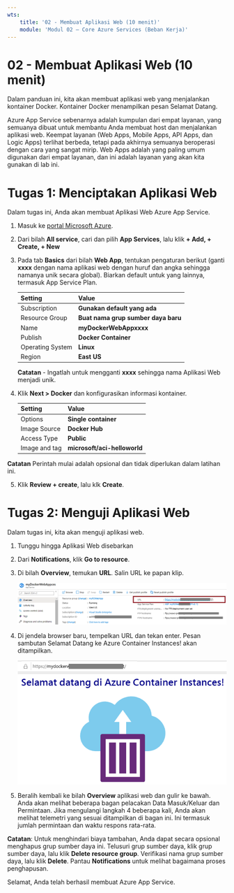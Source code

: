 ```yaml
---
wts:
    title: '02 - Membuat Aplikasi Web (10 menit)'
    module: 'Modul 02 – Core Azure Services (Beban Kerja)'
---
```

# 02 - Membuat Aplikasi Web (10 menit)

Dalam panduan ini, kita akan membuat aplikasi web yang menjalankan kontainer Docker. Kontainer Docker menampilkan pesan Selamat Datang. 

Azure App Service sebenarnya adalah kumpulan dari empat layanan, yang semuanya dibuat untuk membantu Anda membuat host  dan menjalankan aplikasi web. Keempat layanan (Web Apps, Mobile Apps, API Apps, dan Logic Apps) terlihat berbeda, tetapi pada akhirnya semuanya beroperasi dengan cara yang sangat mirip. Web Apps adalah yang paling umum digunakan dari empat layanan, dan ini adalah layanan yang akan kita gunakan di lab ini.

# Tugas 1: Menciptakan Aplikasi Web 

Dalam tugas ini, Anda akan membuat Aplikasi Web Azure App Service. 

1. Masuk ke [portal Microsoft Azure](http://portal.azure.com/). 

2. Dari bilah **All service**, cari dan pilih **App Services**, lalu klik **+ Add, + Create, + New**

3. Pada tab **Basics** dari bilah **Web App**, tentukan pengaturan berikut (ganti **xxxx** dengan nama aplikasi web dengan huruf dan angka sehingga namanya unik secara global). Biarkan default untuk yang lainnya, termasuk App Service Plan. 

    | Setting | Value |
    | -- | -- |
    | Subscription | **Gunakan default yang ada** |
    | Resource Group | **Buat nama grup sumber daya baru**|
    | Name | **myDockerWebAppxxxx** |
    | Publish | **Docker Container** |
    | Operating System | **Linux** |
    | Region | **East US** |
    
    **Catatan** - Ingatlah untuk mengganti **xxxx** sehingga nama Aplikasi Web menjadi unik.

4. Klik **Next > Docker** dan konfigurasikan informasi kontainer.  

    | Setting | Value |
    | -- | -- |
    | Options | **Single container** |
    | Image Source | **Docker Hub** |
    | Access Type | **Public** |
    | Image and tag | **microsoft/aci-helloworld** |
    
 **Catatan** Perintah mulai adalah opsional dan tidak diperlukan dalam latihan ini.

5. Klik **Review + create**, lalu klk **Create**. 

# Tugas 2: Menguji Aplikasi Web

Dalam tugas ini, kita akan menguji aplikasi web.

1. Tunggu hingga Aplikasi Web disebarkan

2. Dari **Notifications**, klik **Go to resource**. 

3. Di bilah **Overview**, temukan **URL**. Salin URL ke papan klip.

    ![Cuplikan layar dari bilah properti aplikasi web. URL disorot.](../images/0801.png)

4. Di jendela browser baru, tempelkan URL dan tekan enter. Pesan sambutan Selamat Datang ke Azure Container Instances! akan ditampilkan.

    ![Cuplikan layar halaman Selamat Datang di Azure Container Instance.](../images/0802.png)

5. Beralih kembali ke bilah **Overview** aplikasi web dan gulir ke bawah. Anda akan melihat beberapa bagan pelacakan Data Masuk/Keluar dan Permintaan. Jika mengulangi langkah 4 beberapa kali, Anda akan melihat telemetri yang sesuai ditampilkan di bagan ini. Ini termasuk jumlah permintaan dan waktu respons rata-rata. 

**Catatan**: Untuk menghindari biaya tambahan, Anda dapat secara opsional menghapus grup sumber daya ini. Telusuri grup sumber daya, klik grup sumber daya, lalu klik **Delete resource group**. Verifikasi nama grup sumber daya, lalu klik **Delete**. Pantau **Notifications** untuk melihat bagaimana proses penghapusan.

Selamat, Anda telah berhasil membuat Azure App Service.
